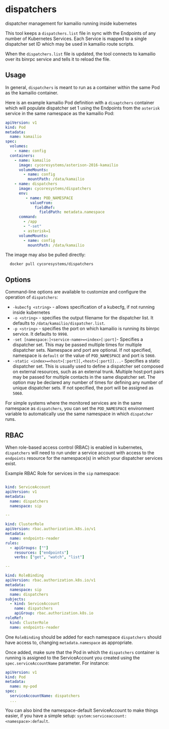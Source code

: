# dispatchers
dispatcher management for kamailio running inside kubernetes

This tool keeps a `dispatchers.list` file in sync with the Endpoints of any
number of Kubernetes Services.  Each Service is mapped to a single dispatcher
set ID which may be used in kamailio route scripts.

When the `dispatchers.list` file is updated, the tool connects to kamailio over
its binrpc service and tells it to reload the file.

## Usage

In general, `dispatchers` is meant to run as a container within the same Pod as
the kamailio container.

Here is an example kamailio Pod definition with a `disaptchers` container which
will populate dispatcher set 1 using the Endpoints from the `asterisk` service
in the same namespace as the kamailio Pod:

```yaml
apiVersion: v1
kind: Pod
metadata:
  name: kamailio
spec:
  volumes:
    - name: config
  containers:
    - name: kamailio
      image: cycoresystems/asterison-2016-kamailio
      volumeMounts:
        - name: config
          mountPath: /data/kamailio
    - name: dispatchers
      image: cycoresystems/dispatchers
      env:
         - name: POD_NAMESPACE
           valueFrom:
             fieldRef:
               fieldPath: metadata.namespace
      command:
        - /app
        - "-set"
        - asterisk=1
      volumeMounts:
        - name: config
          mountPath: /data/kamailio
```

The image may also be pulled directly:

```
  docker pull cycoresystems/dispatchers
```

## Options

Command-line options are available to customize and configure the operation of
`dispatchers`:

  * `-kubecfg <string>` - allows specification of a kubecfg, if not running
    inside kubernetes
  * `-o <string>` - specifies the output filename for the dispatcher list.  It
    defaults to `/data/kamailio/dispatcher.list`.
  * `-p <string>` - specifies the port on which kamailio is running its binrpc
    service.  It defaults to `9998`.
  * `-set [namespace:]<service-name>=<index>[:port]`- Specifies a dispatcher set.  This
    may be passed multiple times for multiple dispatcher sets.  Namespace and
    port are optional.  If not specified, namespace is `default` or the value of
    `POD_NAMESPACE` and port is
    `5060`.
  * `-static <index>=<host>[:port][,<host>[:port]]...`- Specifies a static
    dispatcher set.  This is usually used to define a dispatcher set composed on
    external resources, such as an external trunk.  Multiple host:port pairs may
    be passed for multiple contacts in the same dispatcher set.  The option may
    be declared any number of times for defining any number of unique dispatcher
    sets.  If not specified, the port will be assigned as `5060`.

For simple systems where the monitored services are in the same namespace as
`dispatchers`, you can set the `POD_NAMESPACE` environment variable to
automatically use the same namespace in which `dispatcher` runs.


## RBAC

When role-based access control (RBAC) is enabled in kubernetes, `dispatchers`
will need to run under a service account with access to the `endpoints` resource
for the namespace(s) in which your dispatcher services exist.

Example RBAC Role for services in the `sip` namespace:

```yaml

kind: ServiceAccount
apiVersion: v1
metadata:
  name: dispatchers
  namespace: sip

--

kind: ClusterRole
apiVersion: rbac.authorization.k8s.io/v1
metadata:
  name: endpoints-reader
rules:
  - apiGroups: [""]
    resources: ["endpoints"]
    verbs: ["get", "watch", "list"]

--

kind: RoleBinding
apiVersion: rbac.authorization.k8s.io/v1
metadata:
  namespace: sip
  name: dispatchers
subjects:
  - kind: ServiceAccount
    name: dispatchers
    apiGroup: rbac.authorization.k8s.io
roleRef:
  kind: ClusterRole
  name: endpoints-reader
```

One `RoleBinding` should be added for each namespace `dispatchers` should have
access to, changing `metadata.namespace` as appropriate.

Once added, make sure that the Pod in which the `dispatchers` container is
running is assigned to the ServiceAccount you created using the
`spec.serviceAccountName` parameter.  For instance:

```yaml
apiVersion: v1
kind: Pod
metadata:
  name: my-pod
spec:
  serviceAccountName: dispatchers
  ...
```

You can also bind the namespace-default ServiceAccount to make things easier, if
you have a simple setup:  `system:serviceaccount:<namespace>:default`.


